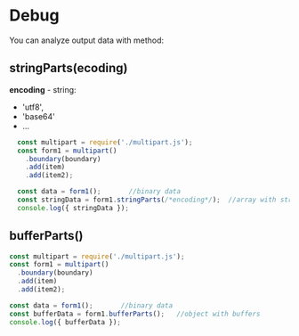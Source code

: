 # Debug

You can analyze output data with method:

## stringParts(ecoding)

**encoding** - string:
  * 'utf8',
  * 'base64'
  * ...

```javascript
  const multipart = require('./multipart.js');
  const form1 = multipart()
    .boundary(boundary)
    .add(item)
    .add(item2);

  const data = form1();       //binary data
  const stringData = form1.stringParts(/*encoding*/);  //array with strings
  console.log({ stringData });
```
## bufferParts()

```javascript
const multipart = require('./multipart.js');
const form1 = multipart()
  .boundary(boundary)
  .add(item)
  .add(item2);

const data = form1();       //binary data
const bufferData = form1.bufferParts();   //object with buffers
console.log({ bufferData });
```
